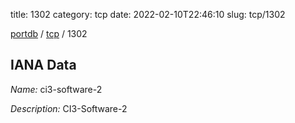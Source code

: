 title: 1302
category: tcp
date: 2022-02-10T22:46:10
slug: tcp/1302

[portdb](/) / [tcp](/category/tcp.html) / 1302


## IANA Data

_Name:_ ci3-software-2

_Description:_ CI3-Software-2

